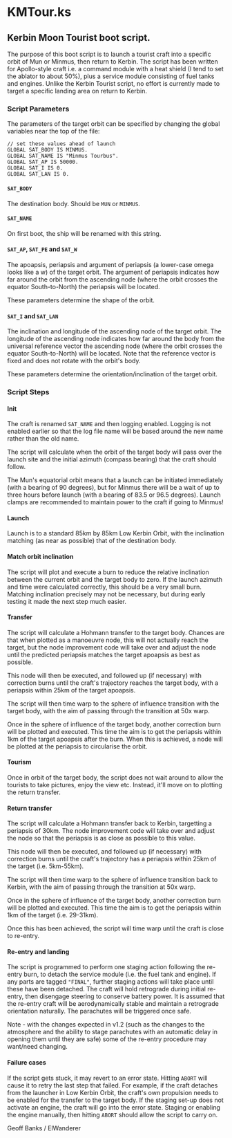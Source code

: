# KMTour.ks

## Kerbin Moon Tourist boot script.

The purpose of this boot script is to launch a tourist craft into a specific orbit of Mun or Minmus, then return to Kerbin. The script has been written for Apollo-style craft i.e. a command module with a heat shield (I tend to set the ablator to about 50%), plus a service module consisting of fuel tanks and engines. Unlike the Kerbin Tourist script, no effort is currently made to target a specific landing area on return to Kerbin.

### Script Parameters

The parameters of the target orbit can be specified by changing the global variables near the top of the file:

    // set these values ahead of launch
    GLOBAL SAT_BODY IS MINMUS.
    GLOBAL SAT_NAME IS "Minmus Tourbus".
    GLOBAL SAT_AP IS 50000.
    GLOBAL SAT_I IS 0.
    GLOBAL SAT_LAN IS 0.

#### `SAT_BODY`

The destination body. Should be `MUN` or `MINMUS`.

#### `SAT_NAME`

On first boot, the ship will be renamed with this string.

#### `SAT_AP`, `SAT_PE` and `SAT_W`

The apoapsis, periapsis and argument of periapsis (a lower-case omega looks like a w) of the target orbit. The argument of periapsis indicates how far around the orbit from the ascending node (where the orbit crosses the equator South-to-North) the periapsis will be located.

These parameters determine the shape of the orbit.

#### `SAT_I` and `SAT_LAN`

The inclination and longitude of the ascending node of the target orbit. The longitude of the ascending node indicates how far around the body from the universal reference vector the ascending node (where the orbit crosses the equator South-to-North) will be located. Note that the reference vector is fixed and does not rotate with the orbit's body. 

These parameters determine the orientation/inclination of the target orbit.

### Script Steps

#### Init

The craft is renamed `SAT_NAME` and then logging enabled. Logging is not enabled earlier so that the log file name will be based around the new name rather than the old name.

The script will calculate when the orbit of the target body will pass over the launch site and the initial azimuth (compass bearing) that the craft should follow.

The Mun's equatorial orbit means that a launch can be initiated immediately (with a bearing of 90 degrees), but for Minmus there will be a wait of up to three hours before launch (with a bearing of 83.5 or 96.5 degrees). Launch clamps are recommended to maintain power to the craft if going to Minmus!

#### Launch

Launch is to a standard 85km by 85km Low Kerbin Orbit, with the inclination matching (as near as possible) that of the destination body.

#### Match orbit inclination

The script will plot and execute a burn to reduce the relative inclination between the current orbit and the target body to zero. If the launch azimuth and time were calculated correctly, this should be a very small burn. Matching inclination precisely may not be necessary, but during early testing it made the next step much easier.

#### Transfer

The script will calculate a Hohmann transfer to the target body. Chances are that when plotted as a manoeuvre node, this will not actually reach the target, but the node improvement code will take over and adjust the node until the predicted periapsis matches the target apoapsis as best as possible.

This node will then be executed, and followed up (if necessary) with correction burns until the craft's trajectory reaches the target body, with a periapsis within 25km of the target apoapsis.

The script will then time warp to the sphere of influence transition with the target body, with the aim of passing through the transition at 50x warp.

Once in the sphere of influence of the target body, another correction burn will be plotted and executed. This time the aim is to get the periapsis within 1km of the target apoapsis after the burn. When this is achieved, a node will be plotted at the periapsis to circularise the orbit.

#### Tourism

Once in orbit of the target body, the script does not wait around to allow the tourists to take pictures, enjoy the view etc. Instead, it'll move on to plotting the return transfer.

#### Return transfer

The script will calculate a Hohmann transfer back to Kerbin, targetting a periapsis of 30km. The node improvement code will take over and adjust the node so that the periapsis is as close as possible to this value.

This node will then be executed, and followed up (if necessary) with correction burns until the craft's trajectory has a periapsis within 25km of the target (i.e. 5km-55km).

The script will then time warp to the sphere of influence transition back to Kerbin, with the aim of passing through the transition at 50x warp.

Once in the sphere of influence of the target body, another correction burn will be plotted and executed. This time the aim is to get the periapsis within 1km of the target (i.e. 29-31km).

Once this has been achieved, the script will time warp until the craft is close to re-entry.

#### Re-entry and landing

The script is programmed to perform one staging action following the re-entry burn, to detach the service module (i.e. the fuel tank and engine). If any parts are tagged `"FINAL"`, further staging actions will take place until these have been detached. The craft will hold retrograde during initial re-entry, then disengage steering to conserve battery power. It is assumed that the re-entry craft will be aerodynamically stable and maintain a retrograde orientation naturally. The parachutes will be triggered once safe.

Note - with the changes expected in v1.2 (such as the changes to the atmosphere and the ability to stage parachutes with an automatic delay in opening them until they are safe) some of the re-entry procedure may want/need changing. 

#### Failure cases

If the script gets stuck, it may revert to an error state. Hitting `ABORT` will cause it to retry the last step that failed. For example, if the craft detaches from the launcher in Low Kerbin Orbit, the craft's own propulsion needs to be enabled for the transfer to the target body. If the staging set-up does not activate an engine, the craft will go into the error state. Staging or enabling the engine manually, then hitting `ABORT` should allow the script to carry on.

Geoff Banks / ElWanderer
